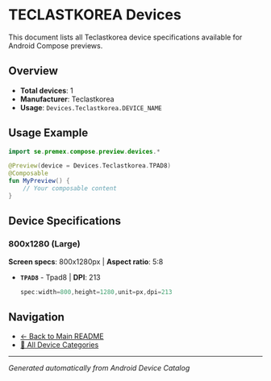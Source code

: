# TECLASTKOREA Devices

This document lists all Teclastkorea device specifications available for Android Compose previews.

## Overview

- **Total devices**: 1
- **Manufacturer**: Teclastkorea
- **Usage**: `Devices.Teclastkorea.DEVICE_NAME`

## Usage Example

```kotlin
import se.premex.compose.preview.devices.*

@Preview(device = Devices.Teclastkorea.TPAD8)
@Composable
fun MyPreview() {
    // Your composable content
}
```

## Device Specifications

### 800x1280 (Large)

**Screen specs**: 800x1280px | **Aspect ratio**: 5:8

- **`TPAD8`** - Tpad8 | **DPI**: 213
  ```kotlin
  spec:width=800,height=1280,unit=px,dpi=213
  ```

## Navigation

- [← Back to Main README](../../README.md)
- [📱 All Device Categories](../README.md)

---
*Generated automatically from Android Device Catalog*
